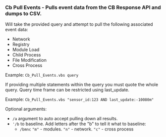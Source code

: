 ### Cb Pull Events - Pulls event data from the CB Response API and dumps to CSV. 

Will take the provided query and attempt to pull the following associated event data:
* Network
* Registry
* Module Load
* Child Process
* File Modification
* Cross Process

Example:
`Cb_Pull_Events.vbs query`

If providing multiple statements within the query you must quote the whole query. Query time frame can be restricted using last_update. 

Example:
`Cb_Pull_Events.vbs "sensor_id:123 AND last_update:-10080m"`

Optional arguments:
* `/a` argument to auto accept pulling down all results.
* `'/b` to baseline. Add letters after the "b" to tell it what to baseline: 
	* `/bmnc`  `"m"` - modules. `"n"` - network. `"c"` - cross process